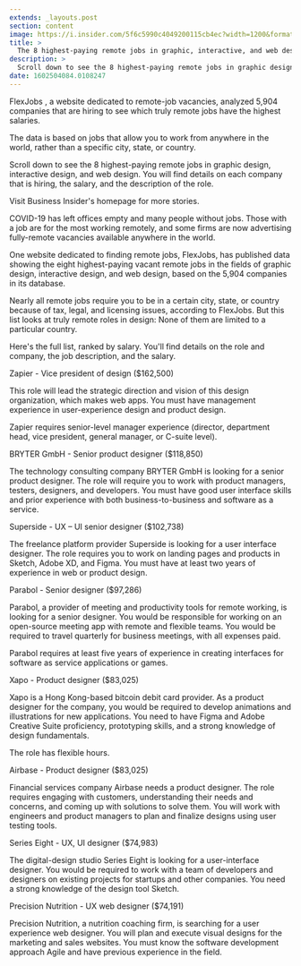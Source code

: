 ```yaml
--- 
extends: _layouts.post 
section: content 
image: https://i.insider.com/5f6c5990c4049200115cb4ec?width=1200&format=jpeg 
title: > 
  The 8 highest-paying remote jobs in graphic, interactive, and web design that you can do from anywhere in the world, and they're all hiring right now 
description: > 
  Scroll down to see the 8 highest-paying remote jobs in graphic design, interactive design, and web design.One website dedicated to finding remote jobs, FlexJobs, has published data showing the eight highest-paying vacant remote jobs in the fields of graphic design, interactive design, and web design, based on the 5,904 companies in its database.BRYTER GmbH - Senior product designer ($118,850)The technology consulting company BRYTER GmbH is looking for a senior product designer.Airbase - Product designer ($83,025)Financial services company Airbase needs a product designer.Precision Nutrition - UX web designer ($74,191)Precision Nutrition, a nutrition coaching firm, is searching for a user experience web designer. 
date: 1602504084.0108247 
--- 
```

FlexJobs , a website dedicated to remote-job vacancies, analyzed 5,904 companies that are hiring to see which truly remote jobs have the highest salaries.

The data is based on jobs that allow you to work from anywhere in the world, rather than a specific city, state, or country.

Scroll down to see the 8 highest-paying remote jobs in graphic design, interactive design, and web design. You will find details on each company that is hiring, the salary, and the description of the role.

Visit Business Insider's homepage for more stories.

COVID-19 has left offices empty and many people without jobs. Those with a job are for the most working remotely, and some firms are now advertising fully-remote vacancies available anywhere in the world.

One website dedicated to finding remote jobs, FlexJobs, has published data showing the eight highest-paying vacant remote jobs in the fields of graphic design, interactive design, and web design, based on the 5,904 companies in its database.

Nearly all remote jobs require you to be in a certain city, state, or country because of tax, legal, and licensing issues, according to FlexJobs. But this list looks at truly remote roles in design: None of them are limited to a particular country.

Here's the full list, ranked by salary. You'll find details on the role and company, the job description, and the salary.

Zapier - Vice president of design ($162,500)

This role will lead the strategic direction and vision of this design organization, which makes web apps. You must have management experience in user-experience design and product design.

Zapier requires senior-level manager experience (director, department head, vice president, general manager, or C-suite level).

BRYTER GmbH - Senior product designer ($118,850)

The technology consulting company BRYTER GmbH is looking for a senior product designer. The role will require you to work with product managers, testers, designers, and developers. You must have good user interface skills and prior experience with both business-to-business and software as a service.

Superside - UX – UI senior designer ($102,738)

The freelance platform provider Superside is looking for a user interface designer. The role requires you to work on landing pages and products in Sketch, Adobe XD, and Figma. You must have at least two years of experience in web or product design.

Parabol - Senior designer ($97,286)

Parabol, a provider of meeting and productivity tools for remote working, is looking for a senior designer. You would be responsible for working on an open-source meeting app with remote and flexible teams. You would be required to travel quarterly for business meetings, with all expenses paid.

Parabol requires at least five years of experience in creating interfaces for software as service applications or games.

Xapo - Product designer ($83,025)

Xapo is a Hong Kong-based bitcoin debit card provider. As a product designer for the company, you would be required to develop animations and illustrations for new applications. You need to have Figma and Adobe Creative Suite proficiency, prototyping skills, and a strong knowledge of design fundamentals.

The role has flexible hours.

Airbase - Product designer ($83,025)

Financial services company Airbase needs a product designer. The role requires engaging with customers, understanding their needs and concerns, and coming up with solutions to solve them. You will work with engineers and product managers to plan and finalize designs using user testing tools.

Series Eight - UX, UI designer ($74,983)

The digital-design studio Series Eight is looking for a user-interface designer. You would be required to work with a team of developers and designers on existing projects for startups and other companies. You need a strong knowledge of the design tool Sketch.

Precision Nutrition - UX web designer ($74,191)

Precision Nutrition, a nutrition coaching firm, is searching for a user experience web designer. You will plan and execute visual designs for the marketing and sales websites. You must know the software development approach Agile and have previous experience in the field.